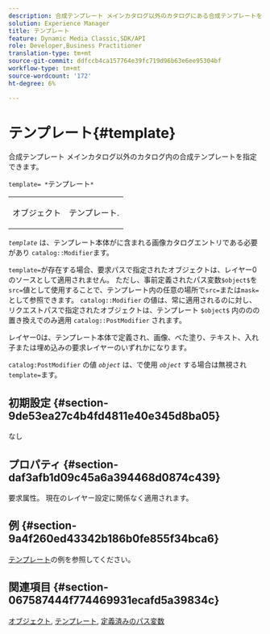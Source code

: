 ```yaml
---
description: 合成テンプレート メインカタログ以外のカタログにある合成テンプレートを指定できます。
solution: Experience Manager
title: テンプレート
feature: Dynamic Media Classic,SDK/API
role: Developer,Business Practitioner
translation-type: tm+mt
source-git-commit: ddfccb4ca157764e39fc719d96b63e6ee95304bf
workflow-type: tm+mt
source-wordcount: '172'
ht-degree: 6%

---
```



# テンプレート{#template}

合成テンプレート メインカタログ以外のカタログ内の合成テンプレートを指定できます。

`template= *`テンプレート`*`

<table id="simpletable_DEC6F4EB460D453B8F272C98C9C8B7E5"> 
 <tr class="strow"> 
  <td class="stentry"> <p><span class="varname"> オブジェクト</span> </p> </td> 
  <td class="stentry"> <p>テンプレート. </p></td> 
 </tr> 
</table>

*`template`* は、テンプレート本体がに含まれる画像カタログエントリである必要があり `catalog::Modifier`ます。

`template=`が存在する場合、要求パスで指定されたオブジェクトは、レイヤー0のソースとして適用されません。 ただし、事前定義されたパス変数`$object$`を`src=`値として使用することで、テンプレート内の任意の場所で`src=`または`mask=`として参照できます。 `catalog::Modifier` の値は、常に適用されるのに対し、リクエストパスで指定されたオブジェクトは、テンプレート `$object$` 内ののの置き換えでのみ適用 `catalog::PostModifier` されます。

レイヤー0は、テンプレート本体で定義され、画像、べた塗り、テキスト、入れ子または埋め込みの要求レイヤーのいずれかになります。

`catalog:PostModifier` の値 *`object`* は、で使用 *`object`* する場合は無視され `template=`ます。

## 初期設定 {#section-9de53ea27c4b4fd4811e40e345d8ba05}

なし

## プロパティ {#section-daf3afb1d09c45a6a394468d0874c439}

要求属性。 現在のレイヤー設定に関係なく適用されます。

## 例 {#section-9a4f260ed43342b186b0fe855f34bca6}

[テンプレート](../../../../../is-api/http-ref/image-serving-api-ref/c-http-protocol-reference/c-templates/c-templates.md#concept-3cd2d2adae0e41b2979b9640244d4d3e)の例を参照してください。

## 関連項目 {#section-067587444f774469931ecafd5a39834c}

[オブジェクト](../../../../../is-api/http-ref/image-serving-api-ref/c-http-protocol-reference/c-data-types/r-object.md#reference-2591bd24548d462782c68d138ef795a0), [テンプレート](../../../../../is-api/http-ref/image-serving-api-ref/c-http-protocol-reference/c-templates/c-templates.md#concept-3cd2d2adae0e41b2979b9640244d4d3e), [定義済みのパス変数](../../../../../is-api/http-ref/image-serving-api-ref/c-http-protocol-reference/c-syntax-and-features/r-is-http-substitution-variables.md#reference-90dc01aba44940e4acdd0c6476e7aa5a)

